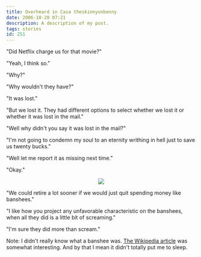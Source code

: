 ```yaml
---
title: Overheard in Casa theskinnyonbenny
date: 2006-10-20 07:21
description: A description of my post.
tags: stories
id: 251
---
```

"Did Netflix charge us for that movie?"

"Yeah, I think so."

"Why?"

"Why wouldn't they have?"

"It was lost."

"But we lost it.  They had different options to select whether we lost it or whether it was lost in the mail."

"Well why didn't you say it was lost in the mail?"

"I'm not going to condemn my soul to an eternity writhing in hell just to save us twenty bucks."

"Well let me report it as missing next time."

"Okay."

<center><img src="/img/greenline.gif"></center>

"We could retire a lot sooner if we would just quit spending money like banshees."

"I like how you project any unfavorable characteristic on the banshees, when all they did is a little bit of screaming."

"I'm sure they did more than scream."

Note:  I didn't really know what a banshee was.  <a href="http://en.wikipedia.org/wiki/Banshee" target="_blank">The Wikipedia article</a> was somewhat interesting.  And by that I mean it didn't totally put me to sleep.